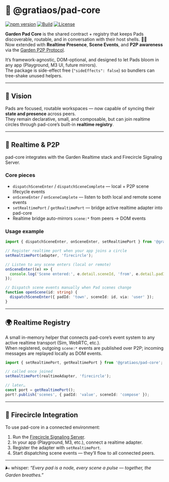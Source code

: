 # 🌿 @gratiaos/pad-core

[![npm version](https://img.shields.io/npm/v/@gratiaos/pad-core)](https://www.npmjs.com/package/@gratiaos/pad-core)
[![Build](https://github.com/GratiaOS/garden-core/actions/workflows/ci.yml/badge.svg)](https://github.com/GratiaOS/garden-core/actions)
[![License](https://img.shields.io/npm/l/%40gratiaos%2Fpad-core)](https://github.com/GratiaOS/garden-core/blob/main/LICENSE)

**Garden Pad Core** is the shared contract + registry that keeps Pads discoverable, routable, and in conversation with their host shells. 🌳✨  
Now extended with **Realtime Presence**, **Scene Events**, and **P2P awareness** via the [Garden P2P Protocol](https://github.com/GratiaOS/garden-core/blob/main/docs/protocols/p2p.md).

It’s framework-agnostic, DOM-optional, and designed to let Pads bloom in any app (Playground, M3 UI, future mirrors).  
The package is side-effect free (`"sideEffects": false`) so bundlers can tree-shake unused helpers.

---

## 🌠 Vision

Pads are focused, routable workspaces — now capable of syncing their **state and presence** across peers.  
They remain declarative, small, and composable, but can join realtime circles through pad-core’s built-in **realtime registry**.

---

## 🔄 Realtime & P2P

pad-core integrates with the Garden Realtime stack and Firecircle Signaling Server.

### Core pieces

- `dispatchSceneEnter` / `dispatchSceneComplete` — local + P2P scene lifecycle events
- `onSceneEnter` / `onSceneComplete` — listen to both local and remote scene events
- `setRealtimePort` / `getRealtimePort` — bridge active realtime adapter into pad-core
- Realtime bridge auto-mirrors `scene:*` from peers → DOM events

### Usage example

```ts
import { dispatchSceneEnter, onSceneEnter, setRealtimePort } from '@gratiaos/pad-core';

// Register realtime port when your app joins a circle
setRealtimePort(adapter, 'firecircle');

// Listen to any scene enters (local or remote)
onSceneEnter((e) => {
  console.log('Scene entered:', e.detail.sceneId, 'from', e.detail.padId);
});

// Dispatch scene events manually when Pad scenes change
function openScene(id: string) {
  dispatchSceneEnter({ padId: 'town', sceneId: id, via: 'user' });
}
```

---

## 🌍 Realtime Registry

A small in-memory helper that connects pad-core’s event system to any active realtime transport (Sim, WebRTC, etc.).  
When registered, outgoing `scene:*` events are published over P2P; incoming messages are replayed locally as DOM events.

```ts
import { setRealtimePort, getRealtimePort } from '@gratiaos/pad-core';

// called once joined
setRealtimePort(realtimeAdapter, 'firecircle');

// later…
const port = getRealtimePort();
port?.publish('scenes', { padId: 'value', sceneId: 'compose' });
```

---

## 🧭 Firecircle Integration

To use pad-core in a connected environment:

1. Run the [Firecircle Signaling Server](https://github.com/GratiaOS/garden-core/blob/main/server/README.md).
2. In your app (Playground, M3, etc.), connect a realtime adapter.
3. Register the adapter with `setRealtimePort`.
4. Start dispatching scene events — they’ll flow to all connected peers.

---

🌬️ whisper: _“Every pad is a node, every scene a pulse — together, the Garden breathes.”_

